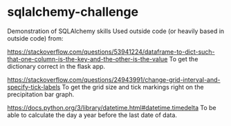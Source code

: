 # sqlalchemy-challenge
Demonstration of SQLAlchemy skills
Used outside code (or heavily based in outside code) from:

https://stackoverflow.com/questions/53941224/dataframe-to-dict-such-that-one-column-is-the-key-and-the-other-is-the-value
To get the dictionary correct in the flask app.

https://stackoverflow.com/questions/24943991/change-grid-interval-and-specify-tick-labels
To get the grid size and tick markings right on the precipitation bar graph.

https://docs.python.org/3/library/datetime.html#datetime.timedelta
To be able to calculate the day a year before the last date of data.
